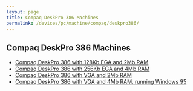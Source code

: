 ```yaml
---
layout: page
title: Compaq DeskPro 386 Machines
permalink: /devices/pc/machine/compaq/deskpro386/
---
```


Compaq DeskPro 386 Machines
---

* [Compaq DeskPro 386 with 128Kb EGA and 2Mb RAM](ega/2048kb/)
* [Compaq DeskPro 386 with 256Kb EGA and 4Mb RAM](ega/4096kb/)
* [Compaq DeskPro 386 with VGA and 2Mb RAM](vga/2048kb/)
* [Compaq DeskPro 386 with VGA and 4Mb RAM, running Windows 95](vga/4096kb/)
